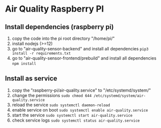 # Air Quality Raspberry PI

## Install dependencies (raspberry pi)
1. copy the code into the pi root directory "/home/pi/"
1. install nodejs (>=12)
1. go to "air-quality-sensor-backend" and install all dependencies ```pip3 install -r requirements.txt```
1. go to "air-quality-sensor-frontend/prebuild" and install all dependencies ```npm install```

## Install as service
1. copy the "raspberry-pi/air-quality.service" to "/etc/systemd/system/"
1. change the permissions ```sudo chmod 644 /etc/systemd/system/air-quality.service```
1. reload the service ```sudo systemctl daemon-reload```
1. enable service on boot ```sudo systemctl enable air-quality.service```
1. start the service ```sudo systemctl start air-quality.service```
1. check service logs ```sudo systemctl status air-quality.service```

